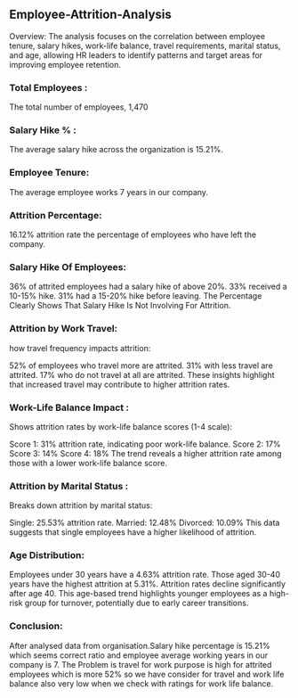 ## Employee-Attrition-Analysis
Overview:
The analysis focuses on the correlation between employee tenure, salary hikes, work-life balance, travel requirements, marital status, and age, allowing HR leaders to identify patterns and target areas for improving employee retention.

### Total Employees :
The total number of employees, 1,470

### Salary Hike % :
The average salary hike across the organization is 15.21%.

### Employee Tenure:
The average employee works 7 years in our company.

### Attrition Percentage:
16.12% attrition rate the percentage of employees who have left the company.

### Salary Hike Of Employees:
36% of attrited employees had a salary hike of above 20%.
33% received a 10-15% hike.
31% had a 15-20% hike before leaving.
The Percentage Clearly Shows That Salary Hike Is Not Involving For Attrition.

### Attrition by Work Travel:
how travel frequency impacts attrition:

52% of employees who travel more are attrited.
31% with less travel are attrited.
17% who do not travel at all are attrited.
These insights highlight that increased travel may contribute to higher attrition rates.

### Work-Life Balance Impact :
Shows attrition rates by work-life balance scores (1-4 scale):

Score 1: 31% attrition rate, indicating poor work-life balance.
Score 2: 17%
Score 3: 14%
Score 4: 18%
The trend reveals a higher attrition rate among those with a lower work-life balance score.

### Attrition by Marital Status :
Breaks down attrition by marital status:

Single: 25.53% attrition rate.
Married: 12.48%
Divorced: 10.09%
This data suggests that single employees have a higher likelihood of attrition.

### Age Distribution:

Employees under 30 years have a 4.63% attrition rate.
Those aged 30-40 years have the highest attrition at 5.31%.
Attrition rates decline significantly after age 40.
This age-based trend highlights younger employees as a high-risk group for turnover, potentially due to early career transitions.

### Conclusion:
After analysed data from organisation.Salary hike percentage is 15.21% which seems correct ratio and employee average working years in our company is 7. The Problem is travel for work purpose is high for attrited employees which is more 52% so we have consider for travel and work life balance also very low when we check with ratings for work life balance.

